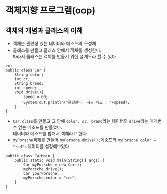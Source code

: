 # 객체지향 프로그램(oop)
## 객체의 개념과 클래스의 이해
- 객체는 관련성 있는 데이터와 메소드의 구성체
- 클래스를 만들고 클래스 안에서 객체를 생성한다.  
따라서 클래스는 객체를 만들기 위한 설계도라 할 수 있다

```
ex)
public class Car {
	String color;
	int cc;
	String brand;
	int speed;
	void drive(){
		speed = 60;
		System.out.println("운전한다. 지금 속도 : "+speed);
	}
}
```
- ```Car class```를 만들고 그 안에 ```color, cc, brand```라는 데이터와 ```drive```라는 매개변수 없는 메소드를 만들었다.  
데이터와 메소드를 합쳐서 객체라고 한다  
- ```myPorsche```객체를 만들어 ```myPorsche.drive();```메소드와 ```myPorsche.color = "red";```  데이터를 설정해보았다
```
public class CarMain {
	public static void main(String[] args) {
		Car myPorsche = new Car();
		myPorsche.drive();
		Car yourPorsche;
		myPorsche.color = "red";
	}
}
```